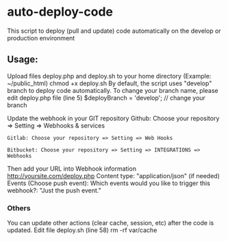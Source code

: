 # auto-deploy-code
This script to deploy (pull and update) code automatically on the develop or production environment

Usage:
-------
Upload files deploy.php and deploy.sh to your home directory (Example: ~/public_html)
	chmod +x deploy.sh
By default, the script uses "develop" branch to deploy code automatically.
To change your branch name, please edit deploy.php file (line 5)
	$deployBranch = 'develop'; // change your branch

Update the webhook in your GIT repository
	Github: Choose your repository => Setting => Webhooks & services

	Gitlab: Choose your repository => Setting => Web Hooks

	Bitbucket: Choose your repository => Setting => INTEGRATIONS => Webhooks

Then add your URL into Webhook information
	http://yoursite.com/deploy.php
Content type: "application/json" (if needed)
Events (Choose push event):
Which events would you like to trigger this webhook?: "Just the push event."

### Others
You can update other actions (clear cache, session, etc) after the code is updated.
Edit file deploy.sh (line 58)
	rm -rf var/cache
